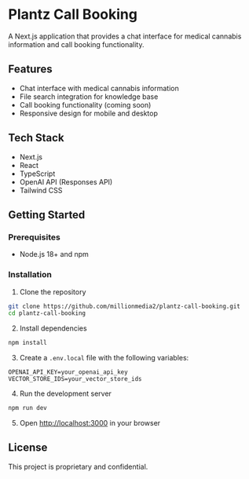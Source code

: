 # Plantz Call Booking

A Next.js application that provides a chat interface for medical cannabis information and call booking functionality.

## Features

- Chat interface with medical cannabis information
- File search integration for knowledge base
- Call booking functionality (coming soon)
- Responsive design for mobile and desktop

## Tech Stack

- Next.js
- React
- TypeScript
- OpenAI API (Responses API)
- Tailwind CSS

## Getting Started

### Prerequisites

- Node.js 18+ and npm

### Installation

1. Clone the repository
```bash
git clone https://github.com/millionmedia2/plantz-call-booking.git
cd plantz-call-booking
```

2. Install dependencies
```bash
npm install
```

3. Create a `.env.local` file with the following variables:
```
OPENAI_API_KEY=your_openai_api_key
VECTOR_STORE_IDS=your_vector_store_ids
```

4. Run the development server
```bash
npm run dev
```

5. Open [http://localhost:3000](http://localhost:3000) in your browser

## License

This project is proprietary and confidential.

